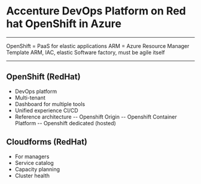 # Accenture DevOps Platform on Red hat OpenShift in Azure

---
OpenShift = PaaS for elastic applications
ARM = Azure Resource Manager
Template ARM, IAC, elastic
Software factory, must be agile itself

---

## OpenShift (RedHat)
- DevOps platform
- Multi-tenant
- Dashboard for multiple tools
- Unified experience CI/CD
- Reference architecture
-- Openshift Origin
-- Openshift Container Platform
-- Openshift dedicated (hosted)

## Cloudforms (RedHat)
- For managers
- Service catalog
- Capacity planning
- Cluster health